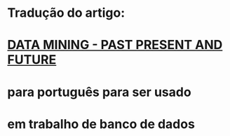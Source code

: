 # Tradução do artigo: <br>
# [DATA MINING - PAST PRESENT AND FUTURE]<br>
# para português para ser usado
# em trabalho de banco de dados

[//]:[plugins/googleanalytics/README.md][PlGa]


[Data mining - past present and future]: https://github.com/hemilioaraujo/traducaoTrabalho/blob/master/Data%20mining%20-%20past%20present%20and%20future.md
